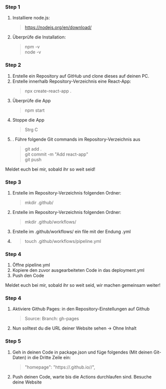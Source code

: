 ### Step 1 
1. Installiere node.js: 
    > https://nodejs.org/en/download/
2. Überprüfe die Installation: 
    > npm -v  
    > node -v

### Step 2
1. Erstelle ein Repository auf GitHub und clone dieses auf deinen PC.
2. Erstelle innerhalb Repository-Verzeichnis eine React-App: 
   > npx create-react-app . 
3. Überprüfe die App
   > npm start
4. Stoppe die App 
   > Strg C
5. . Führe folgende Git commands im Repository-Verzeichnis aus
   > git add . \
   > git commit -m "Add react-app" \
   > git push  

Meldet euch bei mir, sobald ihr so weit seid! 

### Step 3
1. Erstelle im Repository-Verzeichnis folgenden Ordner:
   >mkdir .github/
2. Erstelle im Repository-Verzeichnis folgenden Ordner:
   >mkdir .github/workflows/
3. Erstelle im .github/workflows/ ein file mit der Endung .yml 
4. > touch .github/workflows/pipeline.yml

### Step 4
1. Öffne pipeline.yml
2. Kopiere den zuvor ausgearbeiteten Code in das deployment.yml
3. Push den Code 

Meldet euch bei mir, sobald ihr so weit seid, wir machen gemeinsam weiter!

### Step 4 
1. Aktiviere Github Pages: in den Repository-Einstellungen auf Github
   > Source: Branch: gh-pages
2. Nun solltest du die URL deiner Website sehen -> Ohne Inhalt 

### Step 5 
1. Geh in deinen Code in package.json und füge folgendes (Mit deinen Git-Daten) in die Dritte Zeile ein:
   > "homepage": "https://<username>.github.io/<project>/",
2. Push deinen Code, warte bis die Actions durchlaufen sind. Besuche deine Website